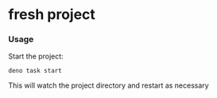 # fresh project

### Usage

Start the project:

```
deno task start
```

This will watch the project directory and restart as necessary
